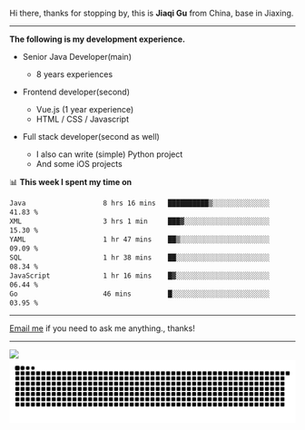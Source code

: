 Hi there, thanks for stopping by, this is **Jiaqi Gu** from China, base in Jiaxing.

---

**The following is my development experience.**

- Senior Java Developer(main)
  - 8 years experiences

- Frontend developer(second)
  - Vue.js (1 year experience)
  - HTML / CSS / Javascript
  
- Full stack developer(second as well)
  - I also can write (simple) Python project
  - And some iOS projects

📊 **This week I spent my time on**
<!--START_SECTION:waka-->

```text
Java                   8 hrs 16 mins   ██████████▒░░░░░░░░░░░░░░   41.83 %
XML                    3 hrs 1 min     ███▓░░░░░░░░░░░░░░░░░░░░░   15.30 %
YAML                   1 hr 47 mins    ██▒░░░░░░░░░░░░░░░░░░░░░░   09.09 %
SQL                    1 hr 38 mins    ██░░░░░░░░░░░░░░░░░░░░░░░   08.34 %
JavaScript             1 hr 16 mins    █▓░░░░░░░░░░░░░░░░░░░░░░░   06.44 %
Go                     46 mins         █░░░░░░░░░░░░░░░░░░░░░░░░   03.95 %
```

<!--END_SECTION:waka-->

---

[Email me](mailto:htk2klwgr@mozmail.com?subject=Hiring_from_GitHub) if you need to ask me anything., thanks!

---

![]( https://visitor-badge.glitch.me/badge?page_id=githubgujiaqi)
![]( https://github.com/droid-Q/droid-Q/raw/output/github-contribution-grid-snake.svg#gh-dark-mode-only)
